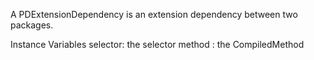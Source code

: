 A PDExtensionDependency is an extension dependency between two packages.

Instance Variables
	selector:		the selector 
	method : 		the CompiledMethod
		